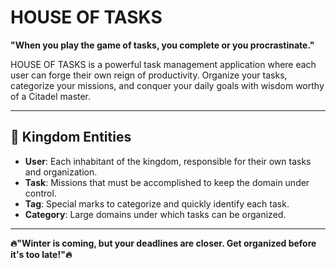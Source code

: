 # HOUSE OF TASKS

**"When you play the game of tasks, you complete or you procrastinate."**

HOUSE OF TASKS is a powerful task management application where each user can forge their own reign of productivity. Organize your tasks, categorize your missions, and conquer your daily goals with wisdom worthy of a Citadel master.

---

## 🏰 **Kingdom Entities**

- **User**: Each inhabitant of the kingdom, responsible for their own tasks and organization.
- **Task**: Missions that must be accomplished to keep the domain under control.
- **Tag**: Special marks to categorize and quickly identify each task.
- **Category**: Large domains under which tasks can be organized.


---

**🔥"Winter is coming, but your deadlines are closer. Get organized before it's too late!"🔥**

